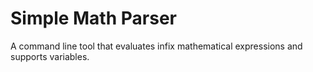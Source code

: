 # Simple Math Parser
A command line tool that evaluates infix mathematical expressions and supports variables. 
